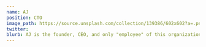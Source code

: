 ```yaml
---
name: AJ
position: CTO
image_path: https://source.unsplash.com/collection/139386/602x602?a=.png
twitter: 
blurb: AJ is the founder, CEO, and only "employee" of this organization.
---
```

